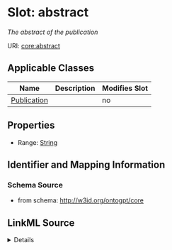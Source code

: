 

# Slot: abstract


_The abstract of the publication_



URI: [core:abstract](http://w3id.org/ontogpt/core/abstract)



<!-- no inheritance hierarchy -->





## Applicable Classes

| Name | Description | Modifies Slot |
| --- | --- | --- |
| [Publication](Publication.md) |  |  no  |







## Properties

* Range: [String](String.md)





## Identifier and Mapping Information







### Schema Source


* from schema: http://w3id.org/ontogpt/core




## LinkML Source

<details>
```yaml
name: abstract
description: The abstract of the publication
from_schema: http://w3id.org/ontogpt/core
rank: 1000
alias: abstract
owner: Publication
domain_of:
- Publication
range: string

```
</details>